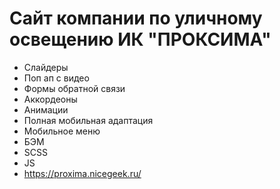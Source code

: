 # Сайт компании по уличному освещению ИК "ПРОКСИМА"
- Слайдеры
- Поп ап с видео
- Формы обратной связи
- Аккордеоны
- Анимации
- Полная мобильная адаптация
- Мобильное меню
- БЭМ
- SCSS
- JS
- https://proxima.nicegeek.ru/

